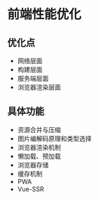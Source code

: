 # 前端性能优化

## 优化点

* 网络层面
* 构建层面
* 服务端层面
* 浏览器渲染层面

## 具体功能

* 资源合并与压缩
* 图片编解码原理和类型选择
* 浏览器渲染机制
* 懒加载、预加载
* 浏览器存储
* 缓存机制
* PWA
* Vue-SSR
